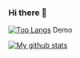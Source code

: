### Hi there 👋

[![Top Langs](https://github-readme-stats.vercel.app/api/top-langs/?username=cyuancheng&layout=compact)](https://github.com/anuraghazra/github-readme-stats)
Demo

[![My github stats](https://github-readme-stats.vercel.app/api?username=cyuancheng)](https://github.com/anuraghazra/github-readme-stats)


<!--
**cyuancheng/cyuancheng** is a ✨ _special_ ✨ repository because its `README.md` (this file) appears on your GitHub profile.

Here are some ideas to get you started:

- 🔭 I’m currently working on ...
- 🌱 I’m currently learning ...
- 👯 I’m looking to collaborate on ...
- 🤔 I’m looking for help with ...
- 💬 Ask me about ...
- 📫 How to reach me: ...
- 😄 Pronouns: ...
- ⚡ Fun fact: ...
-->
